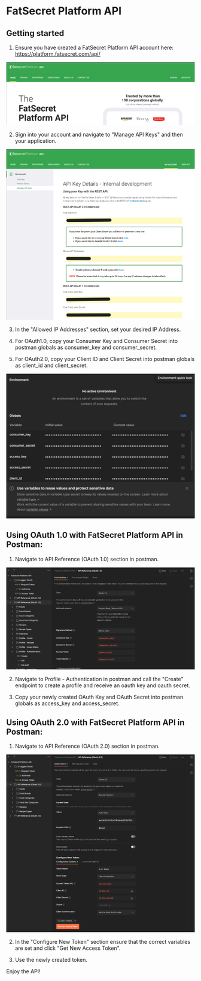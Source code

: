# FatSecret Platform API

## Getting started

1. Ensure you have created a FatSecret Platform API account here: https://platform.fatsecret.com/api/

![FatSecret Platform API](/images/platform.png)

2. Sign into your account and navigate to "Manage API Keys" and then your application.

![Manage API Keys](/images/manage_keys.png)

3. In the "Allowed IP Addresses" section, set your desired IP Address.

4. For OAuth1.0, copy your Consumer Key and Consumer Secret into postman globals as consumer_key and consumer_secret.

5. For OAuth2.0, copy your Client ID and Client Secret into postman globals as client_id and client_secret.

![Globals](/images/globals.png)

## Using OAuth 1.0 with FatSecret Platform API in Postman:

1. Navigate to API Reference (OAuth 1.0) section in postman.

![Postman OAuth1](/images/oauth1.png)

2. Navigate to Profile - Authentication in postman and call the "Create" endpoint to create a profile and receive an oauth key and oauth secret.

3. Copy your newly created OAuth Key and OAuth Secret into postman globals as access_key and access_secret.

## Using OAuth 2.0 with FatSecret Platform API in Postman:

1. Navigate to API Reference (OAuth 2.0) section in postman.

![Postman OAuth2](/images/oauth2.png)

2. In the "Configure New Token" section ensure that the correct variables are set and click "Get New Access Token".

3. Use the newly created token.


Enjoy the API!
